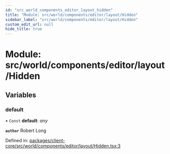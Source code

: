 ```yaml
---
id: "src_world_components_editor_layout_hidden"
title: "Module: src/world/components/editor/layout/Hidden"
sidebar_label: "src/world/components/editor/layout/Hidden"
custom_edit_url: null
hide_title: true
---
```


# Module: src/world/components/editor/layout/Hidden

## Variables

### default

• `Const` **default**: *any*

**`author`** Robert Long

Defined in: [packages/client-core/src/world/components/editor/layout/Hidden.tsx:3](https://github.com/xr3ngine/xr3ngine/blob/2d83606b6/packages/client-core/src/world/components/editor/layout/Hidden.tsx#L3)
